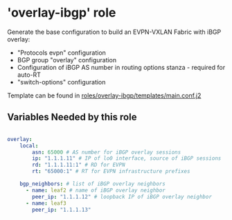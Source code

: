 
# 'overlay-ibgp' role

Generate the base configuration to build an EVPN-VXLAN Fabric with iBGP overlay:
 - "Protocols evpn" configuration
 - BGP group "overlay" configuration
 - Configuration of iBGP AS number in routing options stanza - required for auto-RT
 - "switch-options" configuration

Template can be found in [roles/overlay-ibgp/templates/main.conf.j2 ](templates/main.conf.j2)

## Variables Needed by this role

```yaml

overlay:
    local:
        asn: 65000 # AS number for iBGP overlay sessions
        ip: "1.1.1.11" # IP of lo0 interface, source of iBGP sessions
        rd: "1.1.1.11:1" # RD for EVPN
        rt: "65000:1" # RT for EVPN infrastructure prefixes

    bgp_neighbors: # list of iBGP overlay neighbors
      - name: leaf2 # name of iBGP overlay neighbor
        peer_ip: "1.1.1.12" # loopback IP of iBGP overlay neighbor
      - name: leaf3
        peer_ip: "1.1.1.13"

```

